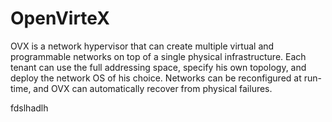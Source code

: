 OpenVirteX
==========


OVX is a network hypervisor that can create multiple virtual and programmable networks on top of a single physical infrastructure. Each tenant can use the full addressing space, specify his own topology, and deploy the network OS of his choice. Networks can be reconfigured at run-time, and OVX can automatically recover from physical failures.


fdslhadlh
